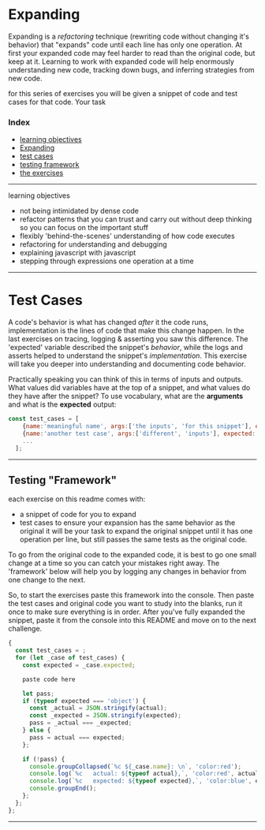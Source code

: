 # Expanding

Expanding is a _refactoring_ technique (rewriting code without changing it's behavior) that "expands" code until each line has only one operation.  At first your expanded code may feel harder to read than the original code, but keep at it.  Learning to work with expanded code will help enormously understanding new code, tracking down bugs, and inferring strategies from new code. 


for this series of exercises you will be given a snippet of code and test cases for that code.  Your task 


### Index
* [learning objectives](#learning-objectives)
* [Expanding](#expanding)  
* [test cases](#test-cases)  
* [testing framework](#testing-framework)
* [the exercises](#the-exercises)

---

learning objectives
* not being intimidated by dense code
* refactor patterns that you can trust and carry out without deep thinking so you can focus on the important stuff
* flexibly 'behind-the-scenes' understanding of how code executes
* refactoring for understanding and debugging
* explaining javascript with javascript
* stepping through expressions one operation at a time

---

# Test Cases

A code's behavior is what has changed _after_ it the code runs, implementation is the lines of code that make this change happen.  In the last exercises on tracing, logging & asserting you saw this difference.  The 'expected' variable described the snippet's _behavior_, while the logs and asserts helped to understand the snippet's _implementation_. This exercise will take you deeper into understanding and documenting code behavior.

Practically speaking you can think of this in terms of inputs and outputs.   What values did variables have at the top of a snippet, and what values do they have after the snippet?  To use vocabulary, what are the __arguments__ and what is the __expected__ output:
```js
const test_cases = [
    {name:'meaningful name', args:['the inputs', 'for this snippet'], expected: 'what it should output'},
    {name:'another test case', args:['different', 'inputs'], expected: 'the expected output'},
    ...
  ];
```

---


## Testing "Framework"

each exercise on this readme comes with:
* a snippet of code for you to expand
* test cases to ensure your expansion has the same behavior as the original
it will be your task to expand the original snippet until it has one operation per line, but still passes the same tests as the original code.

To go from the original code to the expanded code, it is best to go one small change at a time so you can catch your mistakes right away. The 'framework' below will help you by logging any changes in behavior from one change to the next.

So, to start the exercises paste this framework into the console.  Then paste the test cases and original code you want to study into the blanks, run it once to make sure everything is in order.  After you've fully expanded the snippet, paste it from the console into this README and move on to the next challenge.

```js
{
  const test_cases = ;
  for (let _case of test_cases) {
    const expected = _case.expected;

    paste code here

    let pass;
    if (typeof expected === 'object') {
      const _actual = JSON.stringify(actual);
      const _expected = JSON.stringify(expected);
      pass = _actual === _expected;
    } else {
      pass = actual === expected;
    };

    if (!pass) {
      console.groupCollapsed(`%c ${_case.name}: \n`, 'color:red');
      console.log(`%c   actual: ${typeof actual},`, 'color:red', actual);
      console.log(`%c   expected: ${typeof expected},`, 'color:blue', expected);
      console.groupEnd();
    };
  };
};
```

---



